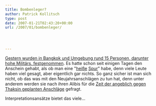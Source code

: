 ```yaml
---
title: Bombenleger?
author: Patrick Kollitsch
type: post
date: 2007-01-21T02:43:20+00:00
url: /2007/01/bombenleger/




---
```

[Gestern wurden in Bangkok und Umgebung rund 15 Personen, darunter hohe Milit&auml;rs, festgenommen][1]. Es hatte schon seit einigen Tagen den Anschein gehabt, als ob man eine "[hei&szlig;e][2] [Spur][3]" habe, denn viele Leute haben viel gesagt, aber eigentlich gar nichts. So ganz sicher ist man sich nicht, ob das was mit den Neujahrsanschl&auml;gen zu tun hat, denn unter anderem werden sie nach ihren Alibis f&uuml;r die <a href="851">Zeit der angeblich gegen Thaksin geplanten Anschl&auml;ge</a> gefragt.

Interpretationsans&auml;tze bietet das viele...

 [1]: http://www.nationmultimedia.com/2007/01/20/headlines/headlines_30024644.php
 [2]: http://www.nationmultimedia.com/breakingnews/read.php?newsid=30023589
 [3]: http://www.nationmultimedia.com/breakingnews/read.php?newsid=30024297